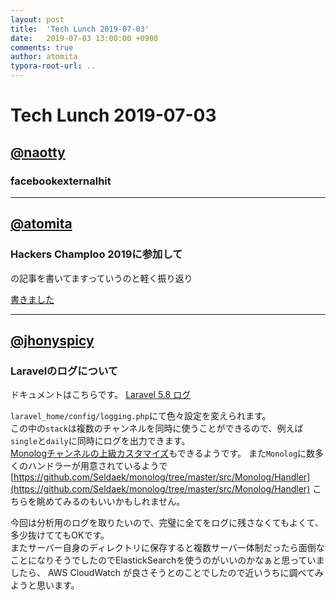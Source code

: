 ```yaml
---
layout: post
title:  'Tech Lunch 2019-07-03'
date:   2019-07-03 13:00:00 +0900
comments: true
author: atomita
typora-root-url: ..
---
```


# Tech Lunch 2019-07-03

## [@naotty](https://github.com/naotty)

### facebookexternalhit


----

## [@atomita](https://github.com/atomita)

### Hackers Champloo 2019に参加して

の記事を書いてますっていうのと軽く振り返り

[書きました](https://tech.ryukyu-i.co.jp/2019/07/03/hackerschamploo-2019/)

----

## [@jhonyspicy](https://github.com/jhonyspicy)

### Laravelのログについて

ドキュメントはこちらです。
[Laravel 5.8 ログ](https://readouble.com/laravel/5.8/ja/logging.html#advanced-monolog-channel-customization)

`laravel_home/config/logging.php`にて色々設定を変えられます。  
この中の`stack`は複数のチャンネルを同時に使うことができるので、例えば`single`と`daily`に同時にログを出力できます。  
[Monologチャンネルの上級カスタマイズ](https://readouble.com/laravel/5.8/ja/logging.html#advanced-monolog-channel-customization)もできるようです。
また`Monolog`に数多くのハンドラーが用意されているようで [https://github.com/Seldaek/monolog/tree/master/src/Monolog/Handler](https://github.com/Seldaek/monolog/tree/master/src/Monolog/Handler) こちらを眺めてみるのもいいかもしれません。

今回は分析用のログを取りたいので、完璧に全てをログに残さなくてもよくて、多少抜けててもOKです。  
またサーバー自身のディレクトリに保存すると複数サーバー体制だったら面倒なことになりそうでしたのでElastickSearchを使うのがいいのかなぁと思っていましたら、
AWS CloudWatch が良さそうとのことでしたので近いうちに調べてみようと思います。
